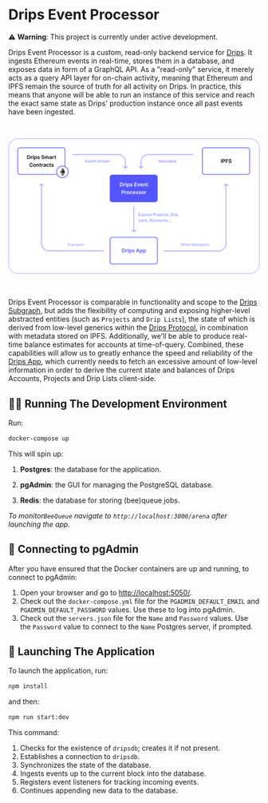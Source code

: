 # Drips Event Processor

:warning: **Warning**: This project is currently under active development.

Drips Event Processor is a custom, read-only backend service for [Drips](https://drips.network). It ingests Ethereum events in real-time, stores them in a database, and exposes data in form of a GraphQL API. As a "read-only" service, it merely acts as a query API layer for on-chain activity, meaning that Ethereum and IPFS remain the source of truth for all activity on Drips. In practice, this means that anyone will be able to run an instance of this service and reach the exact same state as Drips' production instance once all past events have been ingested.

<br />

![Overview Diagram of Drips architecture](https://github.com/drips-network/drips-events-processor/blob/a512672c503d6aeaa1d106a5271bb913456f503b/docs/assets/drips-event-processor-diagram.png?raw=true)

<br />

Drips Event Processor is comparable in functionality and scope to the [Drips Subgraph](https://github.com/drips-network/subgraph), but adds the flexibility of computing and exposing higher-level abstracted entities (such as `Projects` and `Drip Lists`), the state of which is derived from low-level generics within the [Drips Protocol](https://github.com/drips-network/contracts), in combination with metadata stored on IPFS. Additionally, we'll be able to produce real-time balance estimates for accounts at time-of-query. Combined, these capabilities will allow us to greatly enhance the speed and reliability of the [Drips App](https://github.com/drips-network/app), which currently needs to fetch an excessive amount of low-level information in order to derive the current state and balances of Drips Accounts, Projects and Drip Lists client-side.

## 🏃‍♂️ Running The Development Environment

Run:

```bash
docker-compose up
```

This will spin up:

1. **Postgres**: the database for the application.

2. **pgAdmin**: the GUI for managing the PostgreSQL database.

3. **Redis**: the database for storing (bee)queue jobs.

_To monitor`BeeQueue` navigate to `http://localhost:3000/arena` after launching the app._

## 🔌 Connecting to pgAdmin

After you have ensured that the Docker containers are up and running, to connect to pgAdmin:

1. Open your browser and go to <http://localhost:5050/>.
2. Check out the `docker-compose.yml` file for the `PGADMIN_DEFAULT_EMAIL` and `PGADMIN_DEFAULT_PASSWORD` values. Use these to log into pgAdmin.
3. Check out the `servers.json` file for the `Name` and `Password` values. Use the `Password` value to connect to the `Name` Postgres server, if prompted.

## 🚀 Launching The Application

To launch the application, run:

```bash
npm install
```

and then:

```bash
npm run start:dev
```

This command:

1. Checks for the existence of `dripsdb`; creates it if not present.
2. Establishes a connection to `dripsdb`.
3. Synchronizes the state of the database.
4. Ingests events up to the current block into the database.
5. Registers event listeners for tracking incoming events.
6. Continues appending new data to the database.
